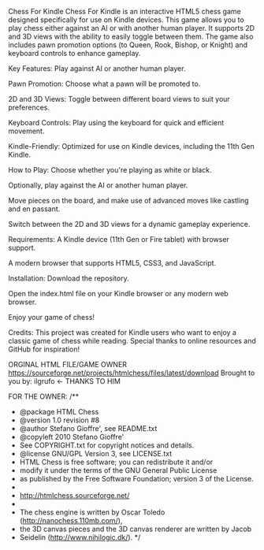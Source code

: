 Chess For Kindle
Chess For Kindle is an interactive HTML5 chess game designed specifically for use on Kindle devices. This game allows you to play chess either against an AI or with another human player. It supports 2D and 3D views with the ability to easily toggle between them. The game also includes pawn promotion options (to Queen, Rook, Bishop, or Knight) and keyboard controls to enhance gameplay.

Key Features:
Play against AI or another human player.

Pawn Promotion: Choose what a pawn will be promoted to.

2D and 3D Views: Toggle between different board views to suit your preferences.

Keyboard Controls: Play using the keyboard for quick and efficient movement.

Kindle-Friendly: Optimized for use on Kindle devices, including the 11th Gen Kindle.

How to Play:
Choose whether you're playing as white or black.

Optionally, play against the AI or another human player.

Move pieces on the board, and make use of advanced moves like castling and en passant.

Switch between the 2D and 3D views for a dynamic gameplay experience.

Requirements:
A Kindle device (11th Gen or Fire tablet) with browser support.

A modern browser that supports HTML5, CSS3, and JavaScript.

Installation:
Download the repository.

Open the index.html file on your Kindle browser or any modern web browser.

Enjoy your game of chess!

Credits:
This project was created for Kindle users who want to enjoy a classic game of chess while reading. Special thanks to online resources and GitHub for inspiration!

ORGINAL HTML FILE/GAME OWNER
https://sourceforge.net/projects/htmlchess/files/latest/download
Brought to you by: ilgrufo <- THANKS TO HIM


FOR THE OWNER:
/**
* @package HTML Chess
* @version 1.0 revision #8
* @author Stefano Gioffre', see README.txt
* @copyleft 2010 Stefano Gioffre'
* See COPYRIGHT.txt for copyright notices and details.
* @license GNU/GPL Version 3, see LICENSE.txt
* HTML Chess is free software; you can redistribute it and/or
* modify it under the terms of the GNU General Public License
* as published by the Free Software Foundation; version 3 of the License.
*
* http://htmlchess.sourceforge.net/
*
* The chess engine is written by Oscar Toledo (http://nanochess.110mb.com/),
* the 3D canvas pieces and the 3D canvas renderer are written by Jacob
* Seidelin (http://www.nihilogic.dk/).
*/

